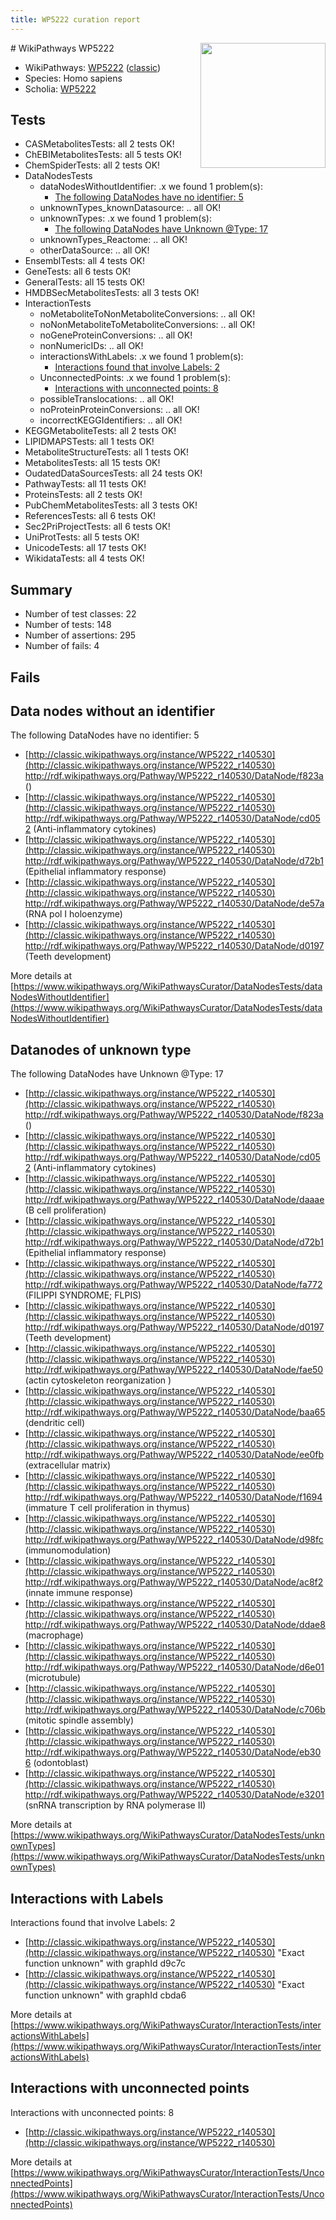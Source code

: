 ```yaml
---
title: WP5222 curation report
---
```


<img style="float: right; width: 200px" src="https://upload.wikimedia.org/wikipedia/commons/thumb/8/83/Wplogo_with_text_500.png/640px-Wplogo_with_text_500.png" />
# WikiPathways WP5222

* WikiPathways: [WP5222](https://wikipathways.org/pathways/WP5222) ([classic](https://classic.wikipathways.org/instance/WP5222))
* Species: Homo sapiens
* Scholia: [WP5222](https://scholia.toolforge.org/wikipathways/WP5222)
## Tests
* CASMetabolitesTests: all 2 tests OK!
* ChEBIMetabolitesTests: all 5 tests OK!
* ChemSpiderTests: all 2 tests OK!
* DataNodesTests
    * dataNodesWithoutIdentifier: .x we found 1 problem(s):
        * [The following DataNodes have no identifier: 5](#d2d32fa4)
    * unknownTypes_knownDatasource: .. all OK!
    * unknownTypes: .x we found 1 problem(s):
        * [The following DataNodes have Unknown @Type: 17](#ef950838)
    * unknownTypes_Reactome: .. all OK!
    * otherDataSource: .. all OK!
* EnsemblTests: all 4 tests OK!
* GeneTests: all 6 tests OK!
* GeneralTests: all 15 tests OK!
* HMDBSecMetabolitesTests: all 3 tests OK!
* InteractionTests
    * noMetaboliteToNonMetaboliteConversions: .. all OK!
    * noNonMetaboliteToMetaboliteConversions: .. all OK!
    * noGeneProteinConversions: .. all OK!
    * nonNumericIDs: .. all OK!
    * interactionsWithLabels: .x we found 1 problem(s):
        * [Interactions found that involve Labels: 2](#630d2679)
    * UnconnectedPoints: .x we found 1 problem(s):
        * [Interactions with unconnected points: 8](#35a61ae0)
    * possibleTranslocations: .. all OK!
    * noProteinProteinConversions: .. all OK!
    * incorrectKEGGIdentifiers: .. all OK!
* KEGGMetaboliteTests: all 2 tests OK!
* LIPIDMAPSTests: all 1 tests OK!
* MetaboliteStructureTests: all 1 tests OK!
* MetabolitesTests: all 15 tests OK!
* OudatedDataSourcesTests: all 24 tests OK!
* PathwayTests: all 11 tests OK!
* ProteinsTests: all 2 tests OK!
* PubChemMetabolitesTests: all 3 tests OK!
* ReferencesTests: all 6 tests OK!
* Sec2PriProjectTests: all 6 tests OK!
* UniProtTests: all 5 tests OK!
* UnicodeTests: all 17 tests OK!
* WikidataTests: all 4 tests OK!


## Summary

* Number of test classes: 22
* Number of tests: 148
* Number of assertions: 295
* Number of fails: 4

## Fails

<a name="d2d32fa4" />

## Data nodes without an identifier

The following DataNodes have no identifier: 5

* [http://classic.wikipathways.org/instance/WP5222_r140530](http://classic.wikipathways.org/instance/WP5222_r140530) http://rdf.wikipathways.org/Pathway/WP5222_r140530/DataNode/f823a ()
* [http://classic.wikipathways.org/instance/WP5222_r140530](http://classic.wikipathways.org/instance/WP5222_r140530) http://rdf.wikipathways.org/Pathway/WP5222_r140530/DataNode/cd052 (Anti-inflammatory
cytokines)
* [http://classic.wikipathways.org/instance/WP5222_r140530](http://classic.wikipathways.org/instance/WP5222_r140530) http://rdf.wikipathways.org/Pathway/WP5222_r140530/DataNode/d72b1 (Epithelial inflammatory response)
* [http://classic.wikipathways.org/instance/WP5222_r140530](http://classic.wikipathways.org/instance/WP5222_r140530) http://rdf.wikipathways.org/Pathway/WP5222_r140530/DataNode/de57a (RNA pol I holoenzyme)
* [http://classic.wikipathways.org/instance/WP5222_r140530](http://classic.wikipathways.org/instance/WP5222_r140530) http://rdf.wikipathways.org/Pathway/WP5222_r140530/DataNode/d0197 (Teeth development)


More details at [https://www.wikipathways.org/WikiPathwaysCurator/DataNodesTests/dataNodesWithoutIdentifier](https://www.wikipathways.org/WikiPathwaysCurator/DataNodesTests/dataNodesWithoutIdentifier)

<a name="ef950838" />

## Datanodes of unknown type

The following DataNodes have Unknown @Type: 17

* [http://classic.wikipathways.org/instance/WP5222_r140530](http://classic.wikipathways.org/instance/WP5222_r140530) http://rdf.wikipathways.org/Pathway/WP5222_r140530/DataNode/f823a ()
* [http://classic.wikipathways.org/instance/WP5222_r140530](http://classic.wikipathways.org/instance/WP5222_r140530) http://rdf.wikipathways.org/Pathway/WP5222_r140530/DataNode/cd052 (Anti-inflammatory
cytokines)
* [http://classic.wikipathways.org/instance/WP5222_r140530](http://classic.wikipathways.org/instance/WP5222_r140530) http://rdf.wikipathways.org/Pathway/WP5222_r140530/DataNode/daaae (B cell proliferation)
* [http://classic.wikipathways.org/instance/WP5222_r140530](http://classic.wikipathways.org/instance/WP5222_r140530) http://rdf.wikipathways.org/Pathway/WP5222_r140530/DataNode/d72b1 (Epithelial inflammatory response)
* [http://classic.wikipathways.org/instance/WP5222_r140530](http://classic.wikipathways.org/instance/WP5222_r140530) http://rdf.wikipathways.org/Pathway/WP5222_r140530/DataNode/fa772 (FILIPPI SYNDROME; FLPIS)
* [http://classic.wikipathways.org/instance/WP5222_r140530](http://classic.wikipathways.org/instance/WP5222_r140530) http://rdf.wikipathways.org/Pathway/WP5222_r140530/DataNode/d0197 (Teeth development)
* [http://classic.wikipathways.org/instance/WP5222_r140530](http://classic.wikipathways.org/instance/WP5222_r140530) http://rdf.wikipathways.org/Pathway/WP5222_r140530/DataNode/fae50 (actin cytoskeleton reorganization )
* [http://classic.wikipathways.org/instance/WP5222_r140530](http://classic.wikipathways.org/instance/WP5222_r140530) http://rdf.wikipathways.org/Pathway/WP5222_r140530/DataNode/baa65 (dendritic cell)
* [http://classic.wikipathways.org/instance/WP5222_r140530](http://classic.wikipathways.org/instance/WP5222_r140530) http://rdf.wikipathways.org/Pathway/WP5222_r140530/DataNode/ee0fb (extracellular matrix)
* [http://classic.wikipathways.org/instance/WP5222_r140530](http://classic.wikipathways.org/instance/WP5222_r140530) http://rdf.wikipathways.org/Pathway/WP5222_r140530/DataNode/f1694 (immature T cell
proliferation in thymus)
* [http://classic.wikipathways.org/instance/WP5222_r140530](http://classic.wikipathways.org/instance/WP5222_r140530) http://rdf.wikipathways.org/Pathway/WP5222_r140530/DataNode/d98fc (immunomodulation)
* [http://classic.wikipathways.org/instance/WP5222_r140530](http://classic.wikipathways.org/instance/WP5222_r140530) http://rdf.wikipathways.org/Pathway/WP5222_r140530/DataNode/ac8f2 (innate immune response)
* [http://classic.wikipathways.org/instance/WP5222_r140530](http://classic.wikipathways.org/instance/WP5222_r140530) http://rdf.wikipathways.org/Pathway/WP5222_r140530/DataNode/ddae8 (macrophage)
* [http://classic.wikipathways.org/instance/WP5222_r140530](http://classic.wikipathways.org/instance/WP5222_r140530) http://rdf.wikipathways.org/Pathway/WP5222_r140530/DataNode/d6e01 (microtubule)
* [http://classic.wikipathways.org/instance/WP5222_r140530](http://classic.wikipathways.org/instance/WP5222_r140530) http://rdf.wikipathways.org/Pathway/WP5222_r140530/DataNode/c706b (mitotic spindle
assembly)
* [http://classic.wikipathways.org/instance/WP5222_r140530](http://classic.wikipathways.org/instance/WP5222_r140530) http://rdf.wikipathways.org/Pathway/WP5222_r140530/DataNode/eb306 (odontoblast)
* [http://classic.wikipathways.org/instance/WP5222_r140530](http://classic.wikipathways.org/instance/WP5222_r140530) http://rdf.wikipathways.org/Pathway/WP5222_r140530/DataNode/e3201 (snRNA transcription by RNA polymerase II)


More details at [https://www.wikipathways.org/WikiPathwaysCurator/DataNodesTests/unknownTypes](https://www.wikipathways.org/WikiPathwaysCurator/DataNodesTests/unknownTypes)

<a name="630d2679" />

## Interactions with Labels

Interactions found that involve Labels: 2

* [http://classic.wikipathways.org/instance/WP5222_r140530](http://classic.wikipathways.org/instance/WP5222_r140530) "Exact function unknown" with graphId d9c7c
* [http://classic.wikipathways.org/instance/WP5222_r140530](http://classic.wikipathways.org/instance/WP5222_r140530) "Exact function unknown" with graphId cbda6


More details at [https://www.wikipathways.org/WikiPathwaysCurator/InteractionTests/interactionsWithLabels](https://www.wikipathways.org/WikiPathwaysCurator/InteractionTests/interactionsWithLabels)

<a name="35a61ae0" />

## Interactions with unconnected points

Interactions with unconnected points: 8

* [http://classic.wikipathways.org/instance/WP5222_r140530](http://classic.wikipathways.org/instance/WP5222_r140530)


More details at [https://www.wikipathways.org/WikiPathwaysCurator/InteractionTests/UnconnectedPoints](https://www.wikipathways.org/WikiPathwaysCurator/InteractionTests/UnconnectedPoints)

